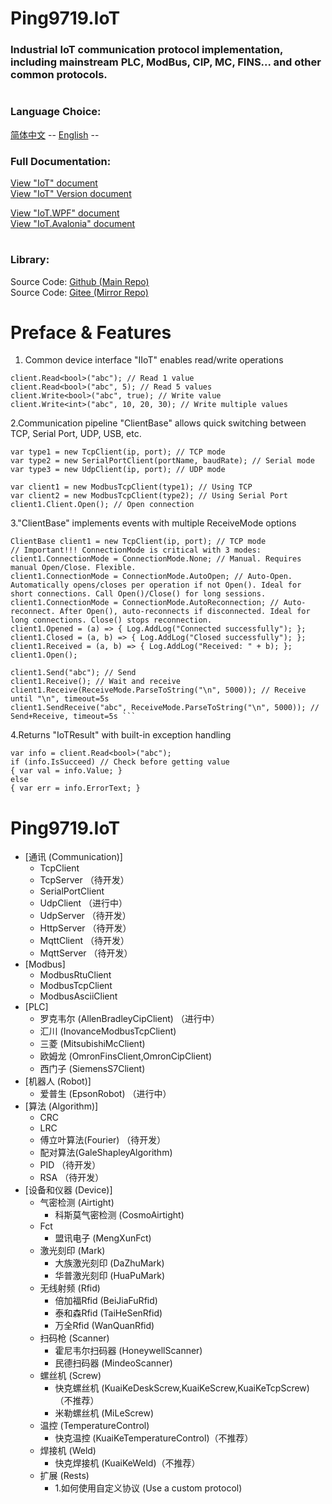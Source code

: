 ﻿# Ping9719.IoT

### Industrial IoT communication protocol implementation, including mainstream PLC, ModBus, CIP, MC, FINS... and other common protocols.
#

### Language Choice:
[简体中文](README.md) --
[English](README2.md) --

### Full Documentation:
[View "IoT" document](Ping9719.IoT/docs/README.md)   
[View "IoT" Version document](Ping9719.IoT/docs/VERSION.md)  

[View "IoT.WPF" document](Ping9719.IoT.WPF/docs/README.md)   
[View "IoT.Avalonia" document](Ping9719.IoT.Avalonia/docs/README.md)   
#

### Library:
Source Code: [Github (Main Repo)](https://github.com/ping9719/IoT)  
Source Code: [Gitee (Mirror Repo)](https://gitee.com/ping9719/IoT)   
#

# Preface & Features
1. Common device interface "IIoT" enables read/write operations  
```CSharp
client.Read<bool>("abc"); // Read 1 value
client.Read<bool>("abc", 5); // Read 5 values
client.Write<bool>("abc", true); // Write value
client.Write<int>("abc", 10, 20, 30); // Write multiple values
```
2.Communication pipeline "ClientBase" allows quick switching between TCP, Serial Port, UDP, USB, etc.
```CSharp
var type1 = new TcpClient(ip, port); // TCP mode
var type2 = new SerialPortClient(portName, baudRate); // Serial mode
var type3 = new UdpClient(ip, port); // UDP mode

var client1 = new ModbusTcpClient(type1); // Using TCP
var client2 = new ModbusTcpClient(type2); // Using Serial Port
client1.Client.Open(); // Open connection
```
3."ClientBase" implements events with multiple ReceiveMode options
```CSharp
ClientBase client1 = new TcpClient(ip, port); // TCP mode
// Important!!! ConnectionMode is critical with 3 modes: 
client1.ConnectionMode = ConnectionMode.None; // Manual. Requires manual Open/Close. Flexible.
client1.ConnectionMode = ConnectionMode.AutoOpen; // Auto-Open. Automatically opens/closes per operation if not Open(). Ideal for short connections. Call Open()/Close() for long sessions.
client1.ConnectionMode = ConnectionMode.AutoReconnection; // Auto-reconnect. After Open(), auto-reconnects if disconnected. Ideal for long connections. Close() stops reconnection.
client1.Opened = (a) => { Log.AddLog("Connected successfully"); };
client1.Closed = (a, b) => { Log.AddLog("Closed successfully"); };
client1.Received = (a, b) => { Log.AddLog("Received: " + b); };
client1.Open();

client1.Send("abc"); // Send
client1.Receive(); // Wait and receive
client1.Receive(ReceiveMode.ParseToString("\n", 5000)); // Receive until "\n", timeout=5s 
client1.SendReceive("abc", ReceiveMode.ParseToString("\n", 5000)); // Send+Receive, timeout=5s ```
```
4.Returns "IoTResult" with built-in exception handling
```CSharp
var info = client.Read<bool>("abc");
if (info.IsSucceed) // Check before getting value
{ var val = info.Value; }
else
{ var err = info.ErrorText; }
```

# Ping9719.IoT
- [通讯 (Communication)]
    - TcpClient
    - TcpServer （待开发） 
    - SerialPortClient
    - UdpClient （进行中） 
    - UdpServer （待开发） 
    - HttpServer （待开发） 
    - MqttClient （待开发） 
    - MqttServer （待开发） 
- [Modbus]
    - ModbusRtuClient
    - ModbusTcpClient
    - ModbusAsciiClient
- [PLC]
    - 罗克韦尔 (AllenBradleyCipClient) （进行中）   
    - 汇川 (InovanceModbusTcpClient)
    - 三菱 (MitsubishiMcClient)
    - 欧姆龙 (OmronFinsClient,OmronCipClient)
    - 西门子 (SiemensS7Client)
- [机器人 (Robot)]
    - 爱普生 (EpsonRobot) （进行中） 
- [算法 (Algorithm)]
    - CRC
    - LRC
    - 傅立叶算法(Fourier) （待开发） 
    - 配对算法(GaleShapleyAlgorithm)
    - PID （待开发） 
    - RSA （待开发） 
- [设备和仪器 (Device)]
    - 气密检测 (Airtight)
        - 科斯莫气密检测 (CosmoAirtight)
    - Fct
        - 盟讯电子 (MengXunFct)
    - 激光刻印 (Mark)
        - 大族激光刻印 (DaZhuMark)
        - 华普激光刻印 (HuaPuMark)
    - 无线射频 (Rfid)
        - 倍加福Rfid (BeiJiaFuRfid)
        - 泰和森Rfid (TaiHeSenRfid)
        - 万全Rfid (WanQuanRfid)
    - 扫码枪 (Scanner)
        - 霍尼韦尔扫码器 (HoneywellScanner)
        - 民德扫码器 (MindeoScanner)
    - 螺丝机 (Screw)
        - 快克螺丝机 (KuaiKeDeskScrew,KuaiKeScrew,KuaiKeTcpScrew)（不推荐） 
        - 米勒螺丝机 (MiLeScrew)
    - 温控 (TemperatureControl)
        - 快克温控 (KuaiKeTemperatureControl)（不推荐） 
    - 焊接机 (Weld)
        - 快克焊接机 (KuaiKeWeld)（不推荐） 
    - 扩展 (Rests)
        - 1.如何使用自定义协议 (Use a custom protocol)
